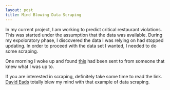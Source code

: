 ```yaml
---
layout: post
title: Mind Blowing Data Scraping
---
```


In my current project, I am working to predict critical restaurant violations. This was started under the assumption that the data was available. During my expoloratory phase, I discovered the data I was relying on had stopped updating. In order to proceed with the data set I wanted, I needed to do some scraping.

One morning I woke up and found [this](http://blog.apps.npr.org/2016/06/17/scraping-tips.html) had been sent to from someone that knew what I was up to. 

If you are interested in scraping, definitely take some time to read the link. [David Eads](https://twitter.com/eads) totally blew my mind with that example of data scraping.